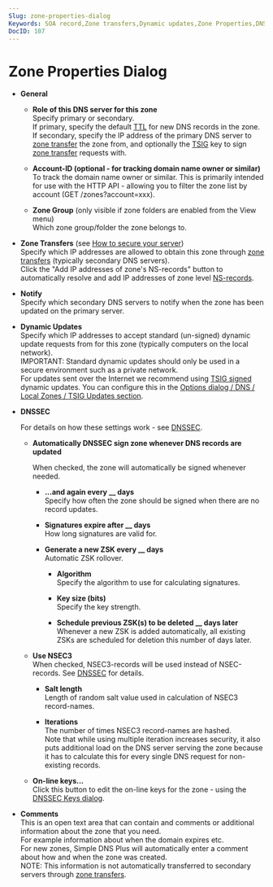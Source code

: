 ```yaml
---
Slug: zone-properties-dialog
Keywords: SOA record,Zone transfers,Dynamic updates,Zone Properties,DNSSEC
DocID: 107
---
```

# Zone Properties Dialog

- **General**

    - **Role of this DNS server for this zone**\
    Specify primary or secondary.\
    If primary, specify the default [TTL](df_ttl.md) for new DNS records in the zone.\
    If secondary, specify the IP address of the primary DNS server to [zone transfer](df_zonetransfer.md) the zone from, and optionally the [TSIG](df_tsig.md) key to sign [zone transfer](df_zonetransfer.md) requests with.

    - **Account-ID (optional - for tracking domain name owner or similar)**\
    To track the domain name owner or similar.
    This is primarily intended for use with the HTTP API - allowing you to filter the zone list by account (GET /zones?account=xxx).

    - **Zone Group** (only visible if zone folders are enabled from the View menu)\
    Which zone group/folder the zone belongs to.
    
- **Zone Transfers** (see [How to secure your server](ht_secure.md))\
Specify which IP addresses are allowed to obtain this zone through [zone transfers](df_zonetransfer.md) (typically secondary DNS servers).\
Click the "Add IP addresses of zone's NS-records" button to automatically resolve and add IP addresses of zone level [NS-records](rec_ns.md).

- **Notify**\
Specify which secondary DNS servers to notify when the zone has been updated on the primary server. 

- **Dynamic Updates**\
Specify which IP addresses to accept standard (un-signed) dynamic update requests from for this zone (typically computers on the local network).\
IMPORTANT: Standard dynamic updates should only be used in a secure environment such as a private network.\
For updates sent over the Internet we recommend using [TSIG signed](df_tsig.md) dynamic updates. You can configure this in the [Options dialog / DNS / Local Zones / TSIG Updates section](wd_opt_dnstsig.md).

- **DNSSEC**

    For details on how these settings work - see [DNSSEC](df_dnssec.md).

    - **Automatically DNSSEC sign zone whenever DNS records are updated**
    
        When checked, the zone will automatically be signed whenever needed.
        
        - **...and again every __ days**\
        Specify how often the zone should be signed when there are no record updates.

        - **Signatures expire after __ days**\
        How long signatures are valid for.

        - **Generate a new ZSK every __ days**\
        Automatic ZSK rollover.

            - **Algorithm**\
                Specify the algorithm to use for calculating signatures.

            - **Key size (bits)**\
                Specify the key strength.

            - **Schedule previous ZSK(s) to be deleted __ days later**\
            Whenever a new ZSK is added automatically, all existing ZSKs are scheduled for deletion this number of days later.

    - **Use NSEC3**\
        When checked, NSEC3-records will be used instead of NSEC-records. See [DNSSEC](df_dnssec.md) for details.
    
        - **Salt length**\
        Length of random salt value used in calculation of NSEC3 record-names.
    
        - **Iterations**\
        The number of times NSEC3 record-names are hashed.\
        Note that while using multiple iteration increases security, it also puts additional load on the DNS server serving the zone because it has to calculate this for every single DNS request for non-existing records.

    - **On-line keys...**\
    Click this button to edit the on-line keys for the zone - using the [DNSSEC Keys dialog](wd_dnsseckeys.md).


- **Comments**\
This is an open text area that can contain and comments or additional information about the zone that you need.\
For example information about when the domain expires etc.\
For new zones, Simple DNS Plus will automatically enter a comment about how and when the zone was created.\
NOTE: This information is not automatically transferred to secondary servers through [zone transfers](df_zonetransfer.md).
